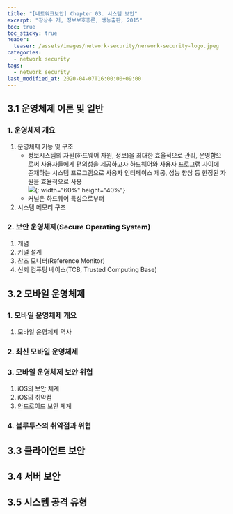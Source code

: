 ```yaml
---
title: "[네트워크보안] Chapter 03. 시스템 보안"
excerpt: "장상수 저, 정보보호총론, 생능출판, 2015"
toc: true
toc_sticky: true
header:
  teaser: /assets/images/network-security/nerwork-security-logo.jpeg
categories:
  - network security
tags:
  - network security
last_modified_at: 2020-04-07T16:00:00+09:00
---  
```


## 3.1 운영체제 이론 및 일반  

### 1. 운영체제 개요  
1. 운영체제 기능 및 구조
	- 정보시스템의 자원(하드웨어 자원, 정보)을 최대한 효율적으로 관리, 운영함으로써 사용자들에게 편의성을 제공하고자 하드웨어와 사용자 프로그램 사이에 존재하는 시스템 프로그램으로 사용자 인터페이스 제공, 성능 향상 등 한정된 자원을 효율적으로 사용  
	![](https://eliotjang.github.io/assets/images/network-security/ch03-1.png){: width="60%" height="40%"}
	- 커널은 하드웨어 특성으로부터 
2. 시스템 메모리 구조

### 2. 보안 운영체제(Secure Operating System)
1. 개념
2. 커널 설계
3. 참조 모니터(Reference Monitor)
4. 신뢰 컴퓨팅 베이스(TCB, Trusted Computing Base)


## 3.2 모바일 운영체제  

### 1. 모바일 운영체제 개요
1. 모바일 운영체제 역사

### 2. 최신 모바일 운영체제

### 3. 모바일 운영체제 보안 위협
1. iOS의 보안 체계
2. iOS의 취약점
3. 안드로이드 보안 체계

### 4. 블루투스의 취약점과 위협


## 3.3 클라이언트 보안  



## 3.4 서버 보안  



## 3.5 시스템 공격 유형  




